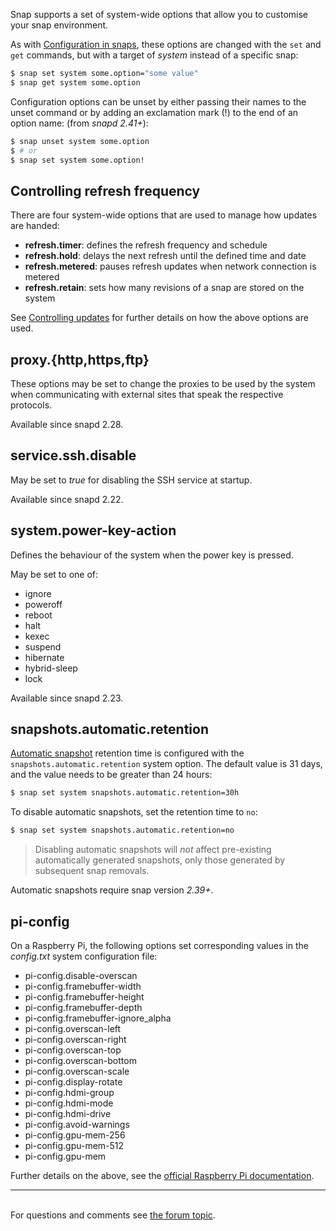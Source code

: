 Snap supports a set of system-wide options that allow you to customise your snap environment.

As with [Configuration in snaps](configuration-in-snaps.md), these options are changed with the `set` and `get` commands, but with a target of  *system* instead of a specific snap:

```bash
$ snap set system some.option="some value"
$ snap get system some.option
````

Configuration options can be unset by either passing their names to the unset command or by 
adding an exclamation mark (!) to the end of an option name: (from _snapd 2.41+_):

```bash
$ snap unset system some.option
$ # or
$ snap set system some.option!
```



## Controlling refresh frequency

There are four system-wide options that are used to manage how updates are handed:

- **refresh.timer**: defines the refresh frequency and schedule
- **refresh.hold**: delays the next refresh until the defined time and date
- **refresh.metered**: pauses refresh updates when network connection is metered
- **refresh.retain**: sets how many revisions of a snap are stored on the system

See [Controlling updates](managing-updates.md#heading--controlling-updates) for further details on how the above options are used.

## proxy.{http,https,ftp}

These options may be set to change the proxies to be used by the system when communicating with external sites that speak the respective protocols.

Available since snapd 2.28.

## service.ssh.disable

May be set to _true_ for disabling the SSH service at startup.

Available since snapd 2.22.

## system.power-key-action

Defines the behaviour of the system when the power key is pressed.

May be set to one of:

* ignore
* poweroff
* reboot
* halt
* kexec
* suspend
* hibernate
* hybrid-sleep
* lock

Available since snapd 2.23.


<h2 id='heading--snapshots-automatic-retention'>snapshots.automatic.retention</h2>

[Automatic snapshot](snapshots.md) retention time is configured with the `snapshots.automatic.retention` system option. The default value is 31 days, and the value needs to be greater than 24 hours:

```bash
$ snap set system snapshots.automatic.retention=30h
```

To disable automatic snapshots, set the retention time to `no`:

```bash
$ snap set system snapshots.automatic.retention=no
```

> Disabling automatic snapshots will *not* affect pre-existing automatically generated snapshots, only those generated by subsequent snap removals.

Automatic snapshots require snap version _2.39+_. 

## pi-config

On a Raspberry Pi, the following options set corresponding values in the _config.txt_ system configuration file:

  * pi-config.disable-overscan
  * pi-config.framebuffer-width
  * pi-config.framebuffer-height
  * pi-config.framebuffer-depth
  * pi-config.framebuffer-ignore_alpha
  * pi-config.overscan-left
  * pi-config.overscan-right
  * pi-config.overscan-top
  * pi-config.overscan-bottom
  * pi-config.overscan-scale
  * pi-config.display-rotate
  * pi-config.hdmi-group
  * pi-config.hdmi-mode
  * pi-config.hdmi-drive
  * pi-config.avoid-warnings
  * pi-config.gpu-mem-256
  * pi-config.gpu-mem-512
  * pi-config.gpu-mem

Further details on the above, see the [official Raspberry Pi documentation](https://www.raspberrypi.org/documentation/configuration/config-txt/).<br><hr><br><div class='footer'>For questions and comments see <a href='https://forum.snapcraft.io/t/system-options/87'>the forum topic</a>.